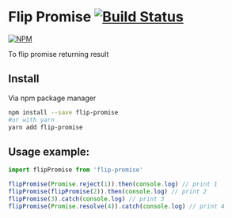 # Flip Promise [![Build Status](https://travis-ci.org/tranvansang/flip-promise.svg?branch=master)](https://travis-ci.org/tranvansang/flip-promise)
[![NPM](https://nodei.co/npm/flip-promise.png)](https://nodei.co/npm/flip-promise/)

To flip promise returning result

## Install

Via npm package manager

```bash
npm install --save flip-promise
#or with yarn
yarn add flip-promise
```

## Usage example:


```javascript
import flipPromise from 'flip-promise'

flipPromise(Promise.reject(1)).then(console.log) // print 1
flipPromise(flipPromise(2)).then(console.log) // print 2
flipPromise(3).catch(console.log) // print 3
flipPromise(Promise.resolve(4)).catch(console.log) // print 4
```
